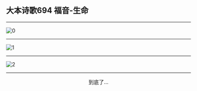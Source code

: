 
## 大本诗歌694 福音-生命
        
<div id="aplayer0"></div>

---

<img alt="0" data-original="/data/d0689/0.png">

---

<img alt="1" data-original="/data/d0689/1.png">

---

<img alt="2" data-original="/data/d0689/2.png">

---

<p style="text-align: center">到底了...</p>

<script src="/js/dist-view.js"></script>

<script>
MAIN.id = 'd0689';
        
const ap0 = new APlayer({
    container: document.getElementById('aplayer0'),
    volume: 1,
    loop: 'none',
    preload: 'none',
    audio: [{
        name: '大本诗歌694.mp3',
        artist: '大本诗歌',
        url: 'https://res.wx.qq.com/voice/getvoice?mediaid=MzI0NTk3MDM5M18yMjQ3NDk2NDI4',
        cover: '/favicon'
    }]
});
</script>
